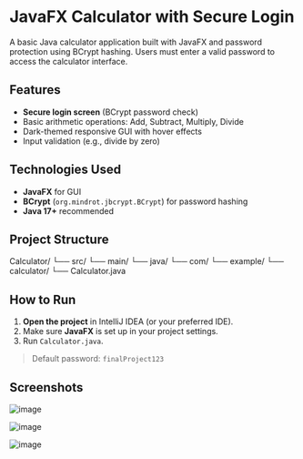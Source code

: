 # JavaFX Calculator with Secure Login

A basic Java calculator application built with JavaFX and password protection using BCrypt hashing. Users must enter a valid password to access the calculator interface.


## Features

- **Secure login screen** (BCrypt password check)
- Basic arithmetic operations: Add, Subtract, Multiply, Divide
- Dark-themed responsive GUI with hover effects
- Input validation (e.g., divide by zero)


## Technologies Used

- **JavaFX** for GUI
- **BCrypt** (`org.mindrot.jbcrypt.BCrypt`) for password hashing
- **Java 17+** recommended


## Project Structure

Calculator/ └── src/ └── main/ └── java/ └── com/ └── example/ └── calculator/ └── Calculator.java


## How to Run

1. **Open the project** in IntelliJ IDEA (or your preferred IDE).
2. Make sure **JavaFX** is set up in your project settings.
3. Run `Calculator.java`.

> Default password: `finalProject123`


## Screenshots 

![image](https://github.com/user-attachments/assets/887d1861-5b61-4b12-86e8-39acbb8c81a5)

![image](https://github.com/user-attachments/assets/3195332d-1f74-4bb4-9d02-5e186fd46f85)

![image](https://github.com/user-attachments/assets/e0ad8390-6d07-4098-b726-a65ef46af5e3)


